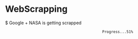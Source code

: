 # WebScrapping
$ Google + NASA is getting scrapped

                                                      

                                                Progress...51%
